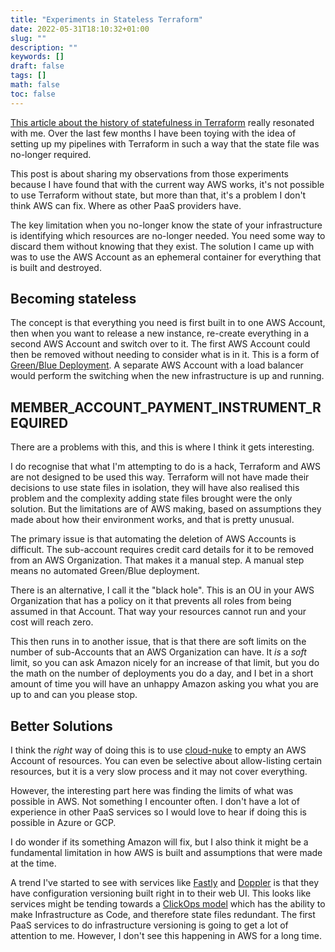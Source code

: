 ```yaml
---
title: "Experiments in Stateless Terraform"
date: 2022-05-31T18:10:32+01:00
slug: ""
description: ""
keywords: []
draft: false
tags: []
math: false
toc: false
---
```


[This article about the history of statefulness in Terraform](https://www.bejarano.io/terraform-stateless/) really resonated with me. Over the last few months I have been toying with the idea of setting up my pipelines with Terraform in such a way that the state file was no-longer required.

This post is about sharing my observations from those experiments because I have found that with the current way AWS works, it's not possible to use Terraform without state, but more than that, it's a problem I don't think AWS can fix. Where as other PaaS providers have.

The key limitation when you no-longer know the state of your infrastructure is identifying which resources are no-longer needed. You need some way to discard them without knowing that they exist. The solution I came up with was to use the AWS Account as an ephemeral container for everything that is built and destroyed.

## Becoming stateless

The concept is that everything you need is first built in to one AWS Account, then when you want to release a new instance, re-create everything in a second AWS Account and switch over to it. The first AWS Account could then be removed without needing to consider what is in it. This is a form of [Green/Blue Deployment](https://www.redhat.com/en/topics/devops/what-is-blue-green-deployment). A separate AWS Account with a load balancer would perform the switching when the new infrastructure is up and running.

## MEMBER_ACCOUNT_PAYMENT_INSTRUMENT_REQUIRED

There are a problems with this, and this is where I think it gets interesting.

I do recognise that what I'm attempting to do is a hack, Terraform and AWS are not designed to be used this way. Terraform will not have made their decisions to use state files in isolation, they will have also realised this problem and the complexity adding state files brought were the only solution. But the limitations are of AWS making, based on assumptions they made about how their environment works, and that is pretty unusual.

The primary issue is that automating the deletion of AWS Accounts is difficult. The sub-account requires credit card details for it to be removed from an AWS Organization. That makes it a manual step. A manual step means no automated Green/Blue deployment.

<!--alex ignore black hole-->
There is an alternative, I call it the "black hole". This is an OU in your AWS Organization that has a policy on it that prevents all roles from being assumed in that Account. That way your resources cannot run and your cost will reach zero.

This then runs in to another issue, that is that there are soft limits on the number of sub-Accounts that an AWS Organization can have. It _is_ a _soft_ limit, so you can ask Amazon nicely for an increase of that limit, but you do the math on the number of deployments you do a day, and I bet in a short amount of time you will have an unhappy Amazon asking you what you are up to and can you please stop.

## Better Solutions

I think the _right_ way of doing this is to use [cloud-nuke](https://github.com/gruntwork-io/cloud-nuke) to empty an AWS Account of resources. You can even be selective about allow-listing certain resources, but it is a very slow process and it may not cover everything.

However, the interesting part here was finding the limits of what was possible in AWS. Not something I encounter often. I don't have a lot of experience in other PaaS services so I would love to hear if doing this is possible in Azure or GCP.

I do wonder if its something Amazon will fix, but I also think it might be a fundamental limitation in how AWS is built and assumptions that were made at the time.

A trend I've started to see with services like [Fastly](https://docs.fastly.com/en/guides/working-with-services#editing-and-activating-versions-of-services) and [Doppler](https://docs.doppler.com/docs/versioning) is that they have configuration versioning built right in to their web UI. This looks like services might be tending towards a [ClickOps model](https://www.lastweekinaws.com/blog/clickops/) which has the ability to make Infrastructure as Code, and therefore state files redundant. The first PaaS services to do infrastructure versioning is going to get a lot of attention to me. However, I don't see this happening in AWS for a long time.
